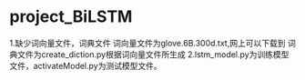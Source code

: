 # project_BiLSTM
1.缺少词向量文件，词典文件
  词向量文件为glove.6B.300d.txt,网上可以下载到
  词典文件为create_diction.py根据词向量文件所生成
 2.lstm_model.py为训练模型文件，activateModel.py为测试模型文件。
